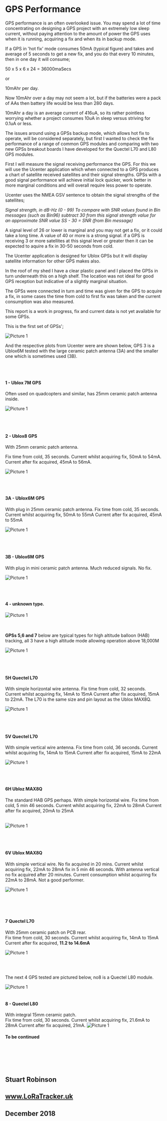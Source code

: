 # GPS Performance 

GPS performance is an often overlooked issue. You may spend a lot of time concentrating on designing a GPS project with an extremely low  sleep current, without paying attention to the amount of power the GPS uses when it is running, acquiring a fix and when its in backup mode.

If a GPS in 'hot fix' mode consumes 50mA (typical figure) and takes and average of 5 seconds to get a new fix, and you do that every 10 minutes, then in one day it will consume;

50 x 5 x 6 x 24 = 36000maSecs 

or

10mAhr per day. 

Now 10mAhr over a day may not seem a lot, but if the batteries were a pack of AAs then battery life would be less than 280 days.

10mAhr a day is an average current of 416uA, so its rather pointless worrying whether a project consumes 10uA in sleep versus striving for 0.1uA or less. 

The issues around using a GPSs backup mode, which allows hot fix to operate, will be considered separately, but first I wanted to check the fix performance of a range of common GPS modules and comparing with two new GPSs breakout boards I have developed for the Quectel L70 and L80 GPS modules.


First I will measure the signal receiving performance the GPS. For this we will use the Ucenter application which when connected to a GPS produces a chart of satellite received satellites and their signal strengths. GPSs with a good signal performance will achieve initial lock quicker, work better in more marginal conditions and will overall require less power to operate. 

Ucenter uses the NMEA GSV sentence to obtain the signal strengths of the satellites;

*Signal strength, in dB-Hz (0 - 99)
To compare with SNR values found in Bin messages (such as Bin96) subtract 30 from this signal strength value for an approximate SNR value
SS - 30 = SNR (from Bin message)*

A signal level of 26 or lower is marginal and you may not get a fix, or it could take a long time. A value of 40 or more is a strong signal. if a GPS is receiving 3 or more satellites at this signal level or greater then it can be expected to aquire a fix in 30-50 seconds from cold.

The Ucenter application is designed for Ublox GPSs but it will display satellite information for other GPS makes also. 

In the roof of my shed I have a clear plastic panel and I placed the GPSs in turn underneath this on a high shelf. The location was not ideal for good GPS reception but indicative of a slightly marginal situation.

The GPSs were connected in turn and time was given for the GPS to acquire a fix, in some cases the time from cold to first fix was taken and the current consumption was also measured. 

This report is a work in progress, fix and current data is not yet available for some GPSs.


This is the first set of GPSs';


![Picture 1](Pictures/GPS1A.jpg)

And the respective plots from Ucenter were are shown below, GPS 3 is a Ublox6M tested with the large ceramic patch antenna (3A) and the smaller one which is sometimes used (3B).

<br><br>




#### 1 - Ublox 7M GPS
Often used on quadcopters and similar, has 25mm ceramic patch antenna inside. 

 ![Picture 1](Pictures/1.jpg)
<br><br>
<br><br>
#### 2 - Ublox8 GPS
With 25mm ceramic patch antenna. 

Fix time from cold, 35 seconds.
Current whilst acquiring fix, 50mA to 54mA.
Current after fix acquired, 45mA to 56mA.

![Picture 1](Pictures/2.jpg)

<br><br>
#### 3A - Ublox6M GPS
With plug in  25mm ceramic patch antenna.
Fix time from cold, 35 seconds.
Current whilst acquiring fix, 50mA to 55mA
Current after fix acquired, 45mA to 55mA


![Picture 1](Pictures/3A.jpg)
<br><br>
<br><br>
#### 3B - Ublox6M GPS
With plug in  mini ceramic patch antenna. Much reduced signals. No fix.

![Picture 1](Pictures/3B.jpg)

<br><br>
#### 4 - unknown type.

![Picture 1](Pictures/4.jpg)

<br><br>
**GPSs 5,6 and 7** below are typical types for high altitude balloon (HAB) tracking, all 3 have a high altitude mode allowing operation above 18,000M


![Picture 1](Pictures/GPS2A.jpg)
<br><br>
<br><br>
#### 5H Quectel L70
With simple horizontal wire antenna. 
Fix time from cold, 32 seconds.
Current whilst acquiring fix, 14mA to 15mA
Current after fix acquired, 15mA to 22mA. The L70 is the same size and pin layout as the Ublox MAX8Q.


![Picture 1](Pictures/5H.jpg)
<br><br>
<br><br>
#### 5V Quectel L70
With simple vertical wire antenna. 
Fix time from cold, 36 seconds.
Current whilst acquiring fix, 14mA to 15mA
Current after fix acquired, 15mA to 22mA

![Picture 1](Pictures/5V.jpg)

<br><br>

#### 6H Ubloz MAX8Q
The standard HAB GPS perhaps. With simple horizontal wire.
Fix time from cold, 5 min 46 seconds.
Current whilst acquiring fix, 22mA to 28mA
Current after fix acquired, 20mA to 25mA
<br><br>

![Picture 1](Pictures/6H.jpg)
<br><br>
<br><br>
#### 6V Ublox MAX8Q
With simple vertical wire.
No fix acquired in 20 mins. 
Current whilst acquiring fix, 22mA to 28mA
fix in 5 min 46 seconds. With antenna vertical no fix acquired after 20 minutes. Current consumption whilst acquiring fix 22mA to 28mA. Not a good performer. 

![Picture 1](Pictures/6V.jpg)
<br><br>


<br><br>
#### 7 Quectel L70 
With 25mm ceramic patch on PCB rear.  
Fix time from cold, 30 seconds.
Current whilst acquiring fix, 14mA to 15mA
Current after fix acquired, **11.2 to 14.6mA**
 

![Picture 1](Pictures/7.jpg)

<br><br>


The next 4 GPS tested are pictured below, no8 is a Quectel L80 module.


![Picture 1](Pictures/GPS3A.jpg)
<br><br>

####  8 - Quectel L80 
With integral 15mm ceramic patch.  
Fix time from cold, 30 seconds.
Current whilst acquiring fix, 21.6mA to 28mA
Current after fix acquired, 21mA. 
![Picture 1](Pictures/8.jpg)
#### To be continued
<br><br>
<br><br>


## Stuart Robinson
## www.LoRaTracker.uk
## December 2018
 